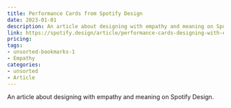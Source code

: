 ```yaml
---
title: Performance Cards from Spotify Design
date: 2023-01-01
description: An article about designing with empathy and meaning on Spotify Design.
link: https://spotify.design/article/performance-cards-designing-with-empathy-and-meaning
pricing: 
tags: 
- unsorted-bookmarks-1 
- Empathy
categories: 
- unsorted 
- Article
---
```


An article about designing with empathy and meaning on Spotify Design.